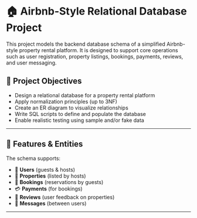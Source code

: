 # 🏠 Airbnb-Style Relational Database Project

This project models the backend database schema of a simplified Airbnb-style property rental platform. It is designed to support core operations such as user registration, property listings, bookings, payments, reviews, and user messaging.


## 📌 Project Objectives

- Design a relational database for a property rental platform
- Apply normalization principles (up to 3NF)
- Create an ER diagram to visualize relationships
- Write SQL scripts to define and populate the database
- Enable realistic testing using sample and/or fake data

---

## 🧱 Features & Entities

The schema supports:

- 👤 **Users** (guests & hosts)
- 🏡 **Properties** (listed by hosts)
- 📅 **Bookings** (reservations by guests)
- 💳 **Payments** (for bookings)
- 🌟 **Reviews** (user feedback on properties)
- 💬 **Messages** (between users)

---
